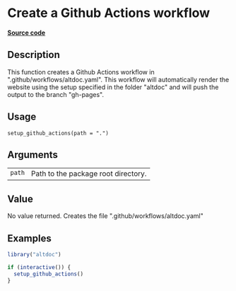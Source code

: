 

# Create a Github Actions workflow

[**Source code**](https://github.com/etiennebacher/altdoc/tree/main/R/setup_github_actions.R#L17)

## Description

This function creates a Github Actions workflow in
".github/workflows/altdoc.yaml". This workflow will automatically render
the website using the setup specified in the folder "altdoc" and will
push the output to the branch "gh-pages".

## Usage

<pre><code class='language-R'>setup_github_actions(path = ".")
</code></pre>

## Arguments

<table>
<tr>
<td style="white-space: collapse; font-family: monospace; vertical-align: top">
<code id="path">path</code>
</td>
<td>
Path to the package root directory.
</td>
</tr>
</table>

## Value

No value returned. Creates the file ".github/workflows/altdoc.yaml"

## Examples

``` r
library("altdoc")

if (interactive()) {
  setup_github_actions()
}
```
